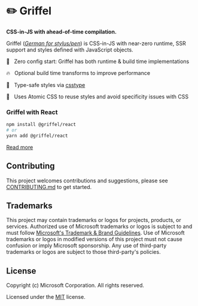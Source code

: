 # ✏️ Griffel

**CSS-in-JS with ahead-of-time compilation.**

Griffel ([_German for stylus/pen_](https://en.wiktionary.org/wiki/Griffel)) is CSS-in-JS with near-zero runtime, SSR support and styles defined with JavaScript objects.

🚀 &nbsp; Zero config start: Griffel has both runtime & build time implementations

🔥 &nbsp; Optional build time transforms to improve performance

💪 &nbsp; Type-safe styles via [csstype](https://github.com/frenic/csstype)

🧩 &nbsp; Uses Atomic CSS to reuse styles and avoid specificity issues with CSS

### Griffel with React

```bash
npm install @griffel/react
# or
yarn add @griffel/react
```

[Read more](./packages/react)

## Contributing

This project welcomes contributions and suggestions, please see [CONTRIBUTING.md](./CONTRIBUTING.md) to get started.

## Trademarks

This project may contain trademarks or logos for projects, products, or services. Authorized use of Microsoft
trademarks or logos is subject to and must follow
[Microsoft's Trademark & Brand Guidelines](https://www.microsoft.com/en-us/legal/intellectualproperty/trademarks/usage/general).
Use of Microsoft trademarks or logos in modified versions of this project must not cause confusion or imply Microsoft sponsorship.
Any use of third-party trademarks or logos are subject to those third-party's policies.

## License

Copyright (c) Microsoft Corporation. All rights reserved.

Licensed under the [MIT](LICENSE.md) license.
